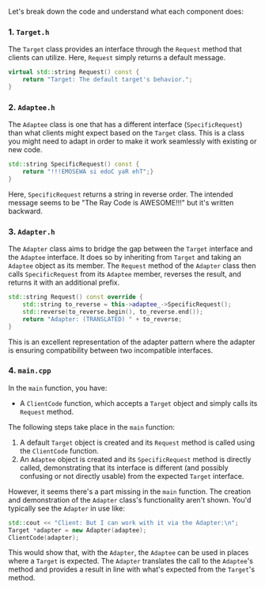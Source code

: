 Let's break down the code and understand what each component does:

### 1. `Target.h`

The `Target` class provides an interface through the `Request` method that clients can utilize. Here, `Request` simply returns a default message.

```cpp
virtual std::string Request() const {
    return "Target: The default target's behavior.";
}
```

### 2. `Adaptee.h`

The `Adaptee` class is one that has a different interface (`SpecificRequest`) than what clients might expect based on the `Target` class. This is a class you might need to adapt in order to make it work seamlessly with existing or new code.

```cpp
std::string SpecificRequest() const {
    return "!!!EMOSEWA si edoC yaR ehT";}
}
```

Here, `SpecificRequest` returns a string in reverse order. The intended message seems to be "The Ray Code is AWESOME!!!" but it's written backward.

### 3. `Adapter.h`

The `Adapter` class aims to bridge the gap between the `Target` interface and the `Adaptee` interface. It does so by inheriting from `Target` and taking an `Adaptee` object as its member. The `Request` method of the `Adapter` class then calls `SpecificRequest` from its `Adaptee` member, reverses the result, and returns it with an additional prefix.

```cpp
std::string Request() const override {
    std::string to_reverse = this->adaptee_->SpecificRequest();
    std::reverse(to_reverse.begin(), to_reverse.end());
    return "Adapter: (TRANSLATED) " + to_reverse;
}
```

This is an excellent representation of the adapter pattern where the adapter is ensuring compatibility between two incompatible interfaces.

### 4. `main.cpp`

In the `main` function, you have:

- A `ClientCode` function, which accepts a `Target` object and simply calls its `Request` method.

The following steps take place in the `main` function:

1. A default `Target` object is created and its `Request` method is called using the `ClientCode` function.
2. An `Adaptee` object is created and its `SpecificRequest` method is directly called, demonstrating that its interface is different (and possibly confusing or not directly usable) from the expected `Target` interface.

However, it seems there's a part missing in the `main` function. The creation and demonstration of the `Adapter` class's functionality aren't shown. You'd typically see the `Adapter` in use like:

```cpp
std::cout << "Client: But I can work with it via the Adapter:\n";
Target *adapter = new Adapter(adaptee);
ClientCode(adapter);
```

This would show that, with the `Adapter`, the `Adaptee` can be used in places where a `Target` is expected. The `Adapter` translates the call to the `Adaptee`'s method and provides a result in line with what's expected from the `Target`'s method.
